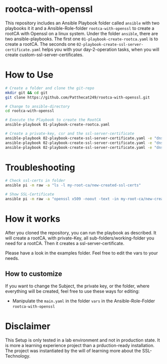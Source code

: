 # rootca-with-openssl
This repository includes an Ansible Playbook folder called `ansible` with two playbooks it it and a Ansible-Role-folder `rootca-with-openssl` to create a rootCA with Openssl on a linux system. Under the folder `ansible`, there are two ansible-playbooks. The first one `01-playbook-create-rootca.yaml` is to create a rootCA. The seconds one `02-playbook-create-ssl-server-certificate.yaml` helps you with your day-2-operation tasks, when you will create custom-ssl-server-certificates.

# How to Use
```bash
# Create a folder and clone the git-repo
mkdir git && cd git
git clone https://github.com/Patthecat249/rootca-with-openssl.git

# Change to ansible-directory
cd rootca-with-openssl

# Execute the Playbook to create the RootCA
ansible-playbook 01-playbook-create-rootca.yaml

# Create a private-key, csr and the ssl-server-certificate
ansible-playbook 02-playbook-create-ssl-server-certificate.yaml -e "dnsname=patrick3" -e "serverip=172.16.249.233" -e "alt1=myserver"
ansible-playbook 02-playbook-create-ssl-server-certificate.yaml -e "dnsname=patrick3" -e "serverip=172.16.249.233" -e "alt1=myserver" -e "server_crt_days=720"
ansible-playbook 02-playbook-create-ssl-server-certificate.yaml -e "dnsname=patrick3" -e "serverip=172.16.249.233" -e "alt1=myserver" -e "server_crt_days=720" -e "overwrite_existing=true"
```

# Troubleshooting

```bash
# Check ssl-certs in folder
ansible pi -m raw -a "ls -l my-root-ca/new-created-ssl-certs"

# Show SSL-Certificate
ansible pi -m raw -a "openssl x509 -noout -text -in my-root-ca/new-created-ssl-certs/patrick3.home.local.crt"
```

# How it works
After you cloned the repository, you can run the playbook as described. It will create a rootCA, with private-Key, all sub-folders/working-folder you need for a rootCA. Then it creates a ssl-server-certificate.

Please have a look in the examples folder. Feel free to edit the vars to your needs.

## How to customize
If you want to change the Subject, the private key, or the folder, where everything will be created, feel free to use these ways for editing:
- Manipulate the `main.yaml` in the folder `vars` in the Ansible-Role-Folder `rootca-with-openssl`

# Disclaimer
This Setup is only tested in a lab environment and not in production state. It is more a learning experience project than a prduction-ready installation. The project was instantiated by the will of learning more about the SSL-Technology.
